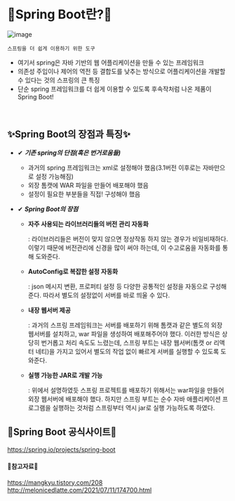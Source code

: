 # 🌱Spring Boot란?🌱
![image](https://user-images.githubusercontent.com/55613591/162744716-84b5ee3c-18ab-40bb-bf08-a4d550e95f97.png)

```
스프링을 더 쉽게 이용하기 위한 도구
```

* 여기서 spring은 자바 기반의 웹 어플리케이션을 만들 수 있는 프레임워크
* 의존성 주입이나 제어의 역전 등 결합도를 낮추는 방식으로 어플리케이션을 개발할 수 있다는 것의 스프링의 큰 특징
* 단순 spring 프레임워크를 더 쉽게 이용할 수 있도록 후속작처럼 나온 제품이 Spring Boot!

<br/>

## ✨Spring Boot의 장점과 특징✨

- ✔ _**기존 spring의 단점(혹은 번거로움들)**_
  * 과거의 spring 프레임워크는 xml로 설정해야 했음(3.1버전 이후로는 자바만으로 설정 가능해짐)
  * 외장 톰캣에 WAR 파일을 만들어 배포해야 했음
  * 설정이 필요한 부분들을 직접! 구성해야 했음

- ✔ _**Spring Boot의 장점**_

  * **자주 사용되는 라이브러리들의 버전 관리 자동화**
  
    :  라이브러리들은 버전이 맞지 않으면 정상작동 하지 않는 경우가 비일비재하다. 이렇기 때문에 버전관리에 신경을 많이 써야 하는데, 이 수고로움을 자동화를 통해 도와준다.
    
  * **AutoConfig로 복잡한 설정 자동화**
 
    :  json 메시지 변환, 프로퍼티 설정 등 다양한 공통적인 설정을 자동으로 구성해준다. 따라서 별도의 설정없이 서버를 바로 띄울 수 있다.
    
  * **내장 웹서버 제공**
  
    :  과거의 스프링 프레임워크는 서버를 배포하기 위해 톰캣과 같은 별도의 외장 웹서버를 설치하고, war 파일을 생성하여 배포해주어야 했다.
    이러한 방식은 상당히 번거롭고 처리 속도도 느렸는데, 스프링 부트는 내장 웹서버(톰캣 or 리액터 네티)을 가지고 있어서 별도의 작업 없이 빠르게 서버를 실행할 수 있도록 도와준다.
    
  * **실행 가능한 JAR로 개발 가능** 
    
    :  위에서 설명하였듯 스프링 프로젝트를 배포하기 위해서는 war파일을 만들어 외장 웹서버에 배포해야 했다.
    하지만 스프링 부트는 순수 자바 애플리케이션 프로그램을 실행하는 것처럼 스프링부터 역시 jar로 실행 가능하도록 하였다.
    
  
## 💚Spring Boot 공식사이트💚
https://spring.io/projects/spring-boot


#### 💾참고자료💾
https://mangkyu.tistory.com/208
http://melonicedlatte.com/2021/07/11/174700.html
